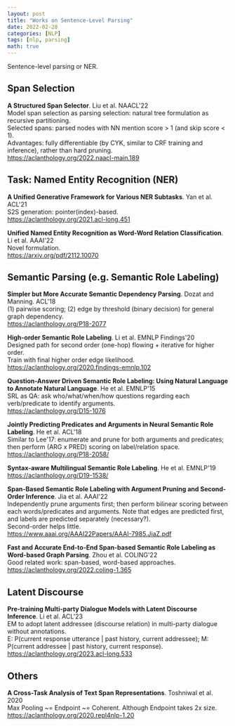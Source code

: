 ```yaml
---
layout: post
title: "Works on Sentence-Level Parsing"
date: 2022-02-28
categories: [NLP]
tags: [nlp, parsing]
math: true
---
```


Sentence-level parsing or NER.

## Span Selection

**A Structured Span Selector**. Liu et al. NAACL'22\
Model span selection as parsing selection: natural tree formulation as recursive partitioning.\
Selected spans: parsed nodes with NN mention score > 1 (and skip score < 1).\
Advantages: fully differentiable (by CYK, similar to CRF training and inference), rather than hard pruning.\
<https://aclanthology.org/2022.naacl-main.189>

## Task: Named Entity Recognition (NER)

**A Unified Generative Framework for Various NER Subtasks**. Yan et al. ACL'21\
S2S generation: pointer(index)-based.\
<https://aclanthology.org/2021.acl-long.451>

**Unified Named Entity Recognition as Word-Word Relation Classification**. Li et al. AAAI'22\
Novel formulation.\
<https://arxiv.org/pdf/2112.10070>


## Semantic Parsing (e.g. Semantic Role Labeling)

**Simpler but More Accurate Semantic Dependency Parsing**. Dozat and Manning. ACL'18\
(1) pairwise scoring; (2) edge by threshold (binary decision) for general graph dependency.\
<https://aclanthology.org/P18-2077>

**High-order Semantic Role Labeling**. Li et al. EMNLP Findings'20\
Designed path for second order (one-hop) flowing + iterative for higher order.\
Train with final higher order edge likelihood.\
<https://aclanthology.org/2020.findings-emnlp.102>

**Question-Answer Driven Semantic Role Labeling: Using Natural Language to Annotate Natural Language**. He et al. EMNLP'15\
SRL as QA: ask who/what/when/how questions regarding each verb/predicate to identify arguments.\
<https://aclanthology.org/D15-1076>

**Jointly Predicting Predicates and Arguments in Neural Semantic Role Labeling**. He et al. ACL'18\
Similar to Lee'17: enumerate and prune for both arguments and predicates; then perform (ARG x PRED) scoring on label/relation space.\
<https://aclanthology.org/P18-2058/>

**Syntax-aware Multilingual Semantic Role Labeling**. He et al. EMNLP'19\
<https://aclanthology.org/D19-1538/>

**Span-Based Semantic Role Labeling with Argument Pruning and Second-Order Inference**. Jia et al. AAAI'22\
Independently prune arguments first; then perform bilinear scoring between each words/predicates and arguments. Note that edges are predicted first, and labels are predicted separately (necessary?).\
Second-order helps little.\
<https://www.aaai.org/AAAI22Papers/AAAI-7985.JiaZ.pdf>

**Fast and Accurate End-to-End Span-based Semantic Role Labeling as Word-based Graph Parsing**. Zhou et al. COLING'22\
Good related work: span-based, word-based approaches.\
<https://aclanthology.org/2022.coling-1.365>

## Latent Discourse

**Pre-training Multi-party Dialogue Models with Latent Discourse Inference**. Li et al. ACL'23\
EM to adopt latent addressee (discourse relation) in multi-party dialogue without annotations.\
E: P(current response utterance | past history, current addressee); M: P(current addressee | past history, current response).\
<https://aclanthology.org/2023.acl-long.533>

## Others

**A Cross-Task Analysis of Text Span Representations**. Toshniwal et al. 2020\
Max Pooling ~= Endpoint ~= Coherent. Although Endpoint takes 2x size.\
<https://aclanthology.org/2020.repl4nlp-1.20>
